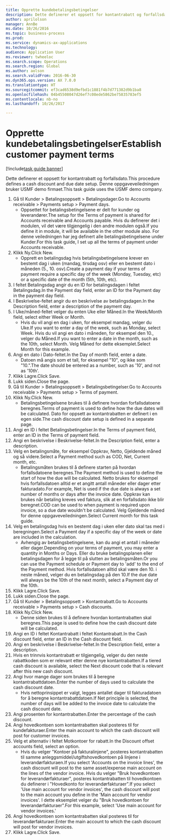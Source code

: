 ```yaml
--- 
title: Opprette kundebetalingsbetingelser
description: Dette definerer et oppsett for kontantrabatt og forfallsdato.
author: aprilolson
manager: AnnBe
ms.date: 10/26/2016
ms.topic: business-process
ms.prod: 
ms.service: dynamics-ax-applications
ms.technology: 
audience: Application User
ms.reviewer: twheeloc
ms.search.scope: Operations
ms.search.region: Global
ms.author: aolson
ms.search.validFrom: 2016-06-30
ms.dyn365.ops.version: AX 7.0.0
ms.translationtype: HT
ms.sourcegitcommit: ef3cad6538d9efbd1c1881f4b7d771382d9b1ba8
ms.openlocfilehash: 04b45508047d26ef7c08ede5862be75835783ef5
ms.contentlocale: nb-no
ms.lasthandoff: 10/26/2017

---
```

# <a name="establish-customer-payment-terms"></a><span data-ttu-id="248b7-103">Opprette kundebetalingsbetingelser</span><span class="sxs-lookup"><span data-stu-id="248b7-103">Establish customer payment terms</span></span>

[!include[task guide banner](../../includes/task-guide-banner.md)]

<span data-ttu-id="248b7-104">Dette definerer et oppsett for kontantrabatt og forfallsdato.</span><span class="sxs-lookup"><span data-stu-id="248b7-104">This procedure defines a cash discount and due date setup.</span></span> <span data-ttu-id="248b7-105">Denne oppgaveveiledningen bruker USMF demo firmaet.</span><span class="sxs-lookup"><span data-stu-id="248b7-105">This task guide uses the USMF demo company.</span></span>

1. <span data-ttu-id="248b7-106">Gå til Kunder > Betalingsoppsett > Betalingsdager.</span><span class="sxs-lookup"><span data-stu-id="248b7-106">Go to Accounts receivable > Payments setup > Payment days.</span></span>
    * <span data-ttu-id="248b7-107">Oppsettet for betalingsbetingelsene er delt for kunder og leverandører.</span><span class="sxs-lookup"><span data-stu-id="248b7-107">The setup for the Terms of payment is shared for Accounts receivable and Accounts payable.</span></span> <span data-ttu-id="248b7-108">Hvis du definerer det i modulen, vil det være tilgjengelig i den andre modulen også.</span><span class="sxs-lookup"><span data-stu-id="248b7-108">If you define it in module, it will be available in the other module also.</span></span> <span data-ttu-id="248b7-109">For denne veiledningen har jeg definert alle betalingsbetingelsene under Kunder.</span><span class="sxs-lookup"><span data-stu-id="248b7-109">For this task guide, I set up all the terms of payment under Accounts receivable.</span></span>  
2. <span data-ttu-id="248b7-110">Klikk Ny.</span><span class="sxs-lookup"><span data-stu-id="248b7-110">Click New.</span></span>
    * <span data-ttu-id="248b7-111">Opprett en betalingsdag hvis betalingsbetingelsene krever en bestemt dag i uken (mandag, tirsdag osv) eller en bestemt dato i måneden (5., 10. osv).</span><span class="sxs-lookup"><span data-stu-id="248b7-111">Create a payment day if your terms of payment require a specific day of the week (Monday, Tuesday, etc) or a specific date of the month (5th, 10th, etc).</span></span>  
3. <span data-ttu-id="248b7-112">I feltet Betalingsdag angir du en ID for betalingsdagen i feltet Betalingsdag.</span><span class="sxs-lookup"><span data-stu-id="248b7-112">In the Payment day field, enter an ID for the Payment day in the payment day field.</span></span>
4. <span data-ttu-id="248b7-113">I Beskrivelse-feltet angir du en beskrivelse av betalingsdagen.</span><span class="sxs-lookup"><span data-stu-id="248b7-113">In the Description field, enter a description of the payment day.</span></span>
5. <span data-ttu-id="248b7-114">I Uke/måned-feltet velger du enten Uke eller Måned.</span><span class="sxs-lookup"><span data-stu-id="248b7-114">In the Week/Month field, select either Week or Month.</span></span>
    * <span data-ttu-id="248b7-115">Hvis du vil angi en dag i uken, for eksempel mandag, velger du Uke.</span><span class="sxs-lookup"><span data-stu-id="248b7-115">If you want to enter a day of the week, such as Monday, select Week.</span></span> <span data-ttu-id="248b7-116">Hvis du vil angi en dato i måneden, for eksempel den 10., velger du Måned.</span><span class="sxs-lookup"><span data-stu-id="248b7-116">If you want to enter a date in the month, such as the 10th, select Month.</span></span> <span data-ttu-id="248b7-117">Velg Måned for dette eksemplet.</span><span class="sxs-lookup"><span data-stu-id="248b7-117">Select Month for this example.</span></span>  
6. <span data-ttu-id="248b7-118">Angi en dato i Dato-feltet.</span><span class="sxs-lookup"><span data-stu-id="248b7-118">In the Day of month field, enter a date.</span></span>
    * <span data-ttu-id="248b7-119">Datoen må angis som et tall, for eksempel "10", og ikke som "10.".</span><span class="sxs-lookup"><span data-stu-id="248b7-119">The date should be entered as a number, such as '10', and not as '10th'.</span></span>  
7. <span data-ttu-id="248b7-120">Klikk Lagre.</span><span class="sxs-lookup"><span data-stu-id="248b7-120">Click Save.</span></span>
8. <span data-ttu-id="248b7-121">Lukk siden.</span><span class="sxs-lookup"><span data-stu-id="248b7-121">Close the page.</span></span>
9. <span data-ttu-id="248b7-122">Gå til Kunder > Betalingsoppsett > Betalingsbetingelser.</span><span class="sxs-lookup"><span data-stu-id="248b7-122">Go to Accounts receivable > Payments setup > Terms of payment.</span></span>
10. <span data-ttu-id="248b7-123">Klikk Ny.</span><span class="sxs-lookup"><span data-stu-id="248b7-123">Click New.</span></span>
    * <span data-ttu-id="248b7-124">Betalingsbetingelsene brukes til å definere hvordan forfallsdatoene beregnes.</span><span class="sxs-lookup"><span data-stu-id="248b7-124">Terms of payment is used to define how the due dates will be calculated.</span></span> <span data-ttu-id="248b7-125">Dato for oppsett av kontantrabatten er definert i en egen side.</span><span class="sxs-lookup"><span data-stu-id="248b7-125">The cash discount date setup is defined in a separate page.</span></span>  
11. <span data-ttu-id="248b7-126">Angi en ID i feltet Betalingsbetingelser.</span><span class="sxs-lookup"><span data-stu-id="248b7-126">In the Terms of payment field, enter an ID in the Terms of payment field.</span></span>
12. <span data-ttu-id="248b7-127">Angi en beskrivelse i Beskrivelse-feltet.</span><span class="sxs-lookup"><span data-stu-id="248b7-127">In the Description field, enter a description.</span></span>
13. <span data-ttu-id="248b7-128">Velg en betalingsmåte, for eksempel Oppkrav, Netto, Gjeldende måned og så videre.</span><span class="sxs-lookup"><span data-stu-id="248b7-128">Select a Payment method such as COD, Net, Current month, etc.</span></span>
    * <span data-ttu-id="248b7-129">Betalingsmåten brukes til å definere starten på hvordan forfallsdatoene beregnes.</span><span class="sxs-lookup"><span data-stu-id="248b7-129">The Payment method is used to define the start of how the due will be calculated.</span></span>  <span data-ttu-id="248b7-130">Netto brukes for eksempel hvis forfallsdatoen alltid er et angitt antall måneder eller dager etter fakturadato.</span><span class="sxs-lookup"><span data-stu-id="248b7-130">For example, Net is used if the due date is always a set number of months or days after the invoice date.</span></span> <span data-ttu-id="248b7-131">Oppkrav kan brukes når betaling kreves ved faktura, slik at en forfallsdato ikke blir beregnet.</span><span class="sxs-lookup"><span data-stu-id="248b7-131">COD can be used to when payment is required upon invoice, so a due date wouldn't be calculated.</span></span> <span data-ttu-id="248b7-132">Velg Gjeldende måned for denne oppgaveveiledningen.</span><span class="sxs-lookup"><span data-stu-id="248b7-132">Select Current month for this task guide.</span></span>  
14. <span data-ttu-id="248b7-133">Velg en betalingsdag hvis en bestemt dag i uken eller dato skal tas med i beregningen.</span><span class="sxs-lookup"><span data-stu-id="248b7-133">Select a Payment day if a specific day of the  week or date are included in the calculation.</span></span>
    * <span data-ttu-id="248b7-134">Avhengig av betalingsbetingelsene, kan du angi et antall i måneder eller dager.</span><span class="sxs-lookup"><span data-stu-id="248b7-134">Depending on your terms of payment, you may enter a quantity in Months or Days.</span></span> <span data-ttu-id="248b7-135">Eller du bruke betalingsplanen eller betalingsdagen for å legge til på slutten av betalingsmåten.</span><span class="sxs-lookup"><span data-stu-id="248b7-135">Or you can use the Payment schedule or Payment day to 'add' to the end of the Payment method.</span></span> <span data-ttu-id="248b7-136">Hvis forfallsdatoen alltid skal være den 10. i neste måned, velger du en betalingsdag på den 10.</span><span class="sxs-lookup"><span data-stu-id="248b7-136">If the due date will always be the 10th of the next month, select a Payment day of the 10th.</span></span>  
15. <span data-ttu-id="248b7-137">Klikk Lagre.</span><span class="sxs-lookup"><span data-stu-id="248b7-137">Click Save.</span></span>
16. <span data-ttu-id="248b7-138">Lukk siden.</span><span class="sxs-lookup"><span data-stu-id="248b7-138">Close the page.</span></span>
17. <span data-ttu-id="248b7-139">Gå til Kunder > Betalingsoppsett > Kontantrabatt.</span><span class="sxs-lookup"><span data-stu-id="248b7-139">Go to Accounts receivable > Payments setup > Cash discounts.</span></span>
18. <span data-ttu-id="248b7-140">Klikk Ny.</span><span class="sxs-lookup"><span data-stu-id="248b7-140">Click New.</span></span>
    * <span data-ttu-id="248b7-141">Denne siden brukes til å definere hvordan kontantrabatten skal beregnes.</span><span class="sxs-lookup"><span data-stu-id="248b7-141">This page is used to define how the cash discount date will be calculated.</span></span>  
19. <span data-ttu-id="248b7-142">Angi en ID i feltet Kontantrabatt i feltet Kontantrabatt.</span><span class="sxs-lookup"><span data-stu-id="248b7-142">In the Cash discount field, enter an ID in the Cash discount field.</span></span>
20. <span data-ttu-id="248b7-143">Angi en beskrivelse i Beskrivelse-feltet.</span><span class="sxs-lookup"><span data-stu-id="248b7-143">In the Description field, enter a description.</span></span>
21. <span data-ttu-id="248b7-144">Hvis en trinnvis kontantrabatt er tilgjengelig, velger du den neste rabattkoden som er relevant etter denne nye kontantrabatten.</span><span class="sxs-lookup"><span data-stu-id="248b7-144">If a tiered cash discount is available, select the Next discount code that is relevant after this new cash discount.</span></span>
22. <span data-ttu-id="248b7-145">Angi hvor mange dager som brukes til å beregne kontantrabattdatoen.</span><span class="sxs-lookup"><span data-stu-id="248b7-145">Enter the number of days used to calculate the cash discount date.</span></span>
    * <span data-ttu-id="248b7-146">Hvis nettoprinsippet er valgt, legges antallet dager til fakturadatoen for å beregne kontantrabattdatoen.</span><span class="sxs-lookup"><span data-stu-id="248b7-146">If Net principle is selected, the number of days will be added to the invoice date to calculate the cash discount date.</span></span>  
23. <span data-ttu-id="248b7-147">Angi prosenten for kontantrabatten.</span><span class="sxs-lookup"><span data-stu-id="248b7-147">Enter the percentage of the cash discount.</span></span>
24. <span data-ttu-id="248b7-148">Angi hovedkontoen som kontantrabatten skal posteres til for kundefakturaer.</span><span class="sxs-lookup"><span data-stu-id="248b7-148">Enter the main account to which the cash discount will post for customer invoices.</span></span>
25. <span data-ttu-id="248b7-149">Velg et alternativ i feltet Motkontoer for rabatt.</span><span class="sxs-lookup"><span data-stu-id="248b7-149">In the Discount offset accounts field, select an option.</span></span>
    * <span data-ttu-id="248b7-150">Hvis du velger "Kontoer på fakturalinjene", posteres kontantrabatten til samme anleggsmiddel/utgiftshovedkontoen på linjene i leverandørfakturaen.</span><span class="sxs-lookup"><span data-stu-id="248b7-150">If you select 'Accounts on the invoice lines', the cash discount will post to the same asset/expense main account on the lines of the vendor invoice.</span></span> <span data-ttu-id="248b7-151">Hvis du velger "Bruk hovedkontoen for leverandørfakturaer", posteres kontantrabatten til hovedkontoen du definerer i "Hovedkonto for leverandørfakturaer".</span><span class="sxs-lookup"><span data-stu-id="248b7-151">If you select 'Use main account for vendor invoices', the cash discount will post to the main account you define in the 'Main account for vendor invoices'.</span></span> <span data-ttu-id="248b7-152">I dette eksemplet velger du "Bruk hovedkontoen for leverandørfakturaer".</span><span class="sxs-lookup"><span data-stu-id="248b7-152">For this example, select 'Use main account for vendor invoices.'</span></span>  
26. <span data-ttu-id="248b7-153">Angi hovedkontoen som kontantrabatten skal posteres til for leverandørfakturaer.</span><span class="sxs-lookup"><span data-stu-id="248b7-153">Enter the main account to which the cash discount will post for vendor invoices.</span></span>
27. <span data-ttu-id="248b7-154">Klikk Lagre.</span><span class="sxs-lookup"><span data-stu-id="248b7-154">Click Save.</span></span>


